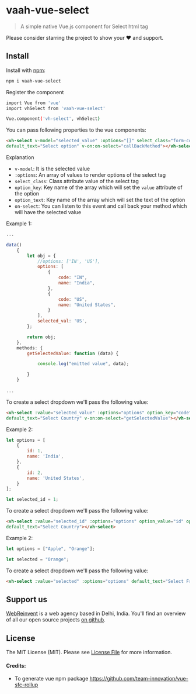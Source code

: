 # vaah-vue-select

> A simple native Vue.js component for Select html tag

Please consider starring the project to show your :heart: and support.


## Install

Install with [npm](https://www.npmjs.com/):

```sh
npm i vaah-vue-select
```

Register the component

```sh
import Vue from 'vue'
import vhSelect from 'vaah-vue-select'

Vue.component('vh-select', vhSelect)
```

You can pass following properties to the vue components:

```html
<vh-select v-model="selected_value" :options="[]" select_class="form-control" option_value="" option_text="" 
default_text="Select option" v-on:on-select="callBackMethod"></vh-select>
```

Explanation
- `v-model`: It is the selected value
- `:options`: An array of values to render options of the select tag
- `select_class`: Class attribute value of the select tag
- `option_key`: Key name of the array which will set the `value` attribute of the option
- `option_text`: Key name of the array which will set the text of the option
- `on-select`: You can listen to this event and call back your method which will have the selected value

Example 1:
```js
...

data()
    {
        let obj = {
            //options: ['IN', 'US'],
            options: [
                {
                    code: "IN",
                    name: "India",
                },
                {
                    code: "US",
                    name: "United States",
                }
            ],
            selected_val: 'US',
        };

        return obj;
    },
    methods: {
        getSelectedValue: function (data) {

            console.log("emitted value", data);

        }
    }
    
...

```

To create a select dropdown we'll pass the following value:
```html
<vh-select :value="selected_value" :options="options" option_key="code" option_value="name" 
default_text="Select Country" v-on:on-select="getSelectedValue"></vh-select>
```

Example 2:
```js
let options = [
    {
        id: 1,
        name: 'India',
    },
    {
        id: 2,
        name: 'United States',
    }
];

let selected_id = 1;

```

To create a select dropdown we'll pass the following value:
```html
<vh-select :value="selected_id" :options="options" option_value="id" option_text="name" 
default_text="Select Country"></vh-select>
```

Example 2:
```js
let options = ["Apple", "Orange"];

let selected = "Orange";

```

To create a select dropdown we'll pass the following value:
```html
<vh-select :value="selected" :options="options" default_text="Select Fruit"></vh-select>
```

## Support us

[WebReinvent](https://www.webreinvent.com) is a web agency based in Delhi, India. You'll find an overview of all our open source projects [on github](https://github.com/webreinvent).

## License

The MIT License (MIT). Please see [License File](LICENSE) for more information.

#### Credits:
- To generate vue npm package 
https://github.com/team-innovation/vue-sfc-rollup